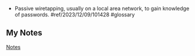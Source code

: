 - Passive wiretapping, usually on a local area network, to gain knowledge of passwords. #ref/2023/12/09/101428 #glossary
## My Notes
[Notes](mynotes/password-sniffing-notes.md)
